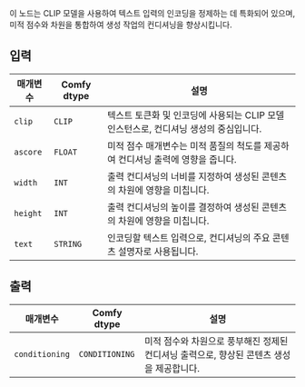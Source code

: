 이 노드는 CLIP 모델을 사용하여 텍스트 입력의 인코딩을 정제하는 데 특화되어 있으며, 미적 점수와 차원을 통합하여 생성 작업의 컨디셔닝을 향상시킵니다.

## 입력

| 매개변수 | Comfy dtype | 설명 |
| --- | --- | --- |
| `clip` | `CLIP` | 텍스트 토큰화 및 인코딩에 사용되는 CLIP 모델 인스턴스로, 컨디셔닝 생성의 중심입니다. |
| `ascore` | `FLOAT` | 미적 점수 매개변수는 미적 품질의 척도를 제공하여 컨디셔닝 출력에 영향을 줍니다. |
| `width` | `INT` | 출력 컨디셔닝의 너비를 지정하여 생성된 콘텐츠의 차원에 영향을 미칩니다. |
| `height` | `INT` | 출력 컨디셔닝의 높이를 결정하여 생성된 콘텐츠의 차원에 영향을 미칩니다. |
| `text` | `STRING` | 인코딩할 텍스트 입력으로, 컨디셔닝의 주요 콘텐츠 설명자로 사용됩니다. |

## 출력

| 매개변수 | Comfy dtype | 설명 |
| --- | --- | --- |
| `conditioning` | `CONDITIONING` | 미적 점수와 차원으로 풍부해진 정제된 컨디셔닝 출력으로, 향상된 콘텐츠 생성을 제공합니다. |
